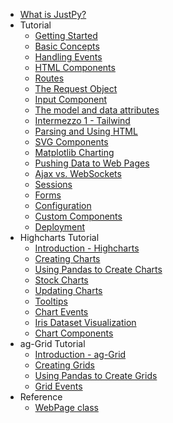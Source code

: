 - [<span class="section-header">What is JustPy?</span>](/)
- <span class="section-header">Tutorial</span>
    - [Getting Started](tutorial/getting_started.md "Getting Started")
    - [Basic Concepts](tutorial/basic_concepts.md "Basic Concepts")
    - [Handling Events](tutorial/handling_events.md "Handling Events")
    - [HTML Components](tutorial/html_components.md "HTML Components")
    - [Routes](tutorial/routes.md "Routes")
    - [The Request Object](tutorial/request_object.md "The Request Object")
    - [Input Component](tutorial/Input.md "Input Component")
    - [The model and data attributes](tutorial/model_and_data.md "The model and data attributes")
    - [Intermezzo 1 - Tailwind](tutorial/intermezzo_1.md "Tailwind")
    - [Parsing and Using HTML](tutorial/working_with_html.md "Parsing and Using HTML")
    - [SVG Components](tutorial/svg_components.md "SVG Components")
    - [Matplotlib Charting](tutorial/matplotlib.md "Matplotlib Charting")
    - [Pushing Data to Web Pages](tutorial/pushing_data.md "Pushing Data to Web Pages")
    - [Ajax vs. WebSockets](tutorial/ajax.md "Ajax vs. WebSockets")
    - [Sessions](tutorial/sessions.md "Sessions")
    - [Forms](tutorial/forms.md "Forms")
    - [Configuration](tutorial/configuration.md "Configuration")
    - [Custom Components](tutorial/custom_components.md "Custom Components")
    - [Deployment](tutorial/deployment.md "Deployment")
- <span class="section-header" >Highcharts Tutorial</span>
    - [Introduction - Highcharts](charts_tutorial/introduction.md "Introduction")
    - [Creating Charts](charts_tutorial/creating_charts.md "Creating Charts")
    - [Using Pandas to Create Charts](charts_tutorial/pandas.md "Pandas and Charts")
    - [Stock Charts](charts_tutorial/stock_charts.md "Stock Charts")
    - [Updating Charts](charts_tutorial/updating_charts.md "Updating Charts")
    - [Tooltips](charts_tutorial/tooltips.md "Tooltips")
    - [Chart Events](charts_tutorial/chart_events.md "Chart Events")
    - [Iris Dataset Visualization](charts_tutorial/iris.md "Iris Dataset")
    - [Chart Components](charts_tutorial/chart_components.md "Chart Components")
- <span class="section-header">ag-Grid Tutorial</span>
    - [Introduction - ag-Grid](grids_tutorial/introduction.md "Introduction")
    - [Creating Grids](grids_tutorial/creating_grids.md "Creating Grids")
    - [Using Pandas to Create Grids](grids_tutorial/pandas.md "Pandas and Grids")
    - [Grid Events](grids_tutorial/grid_events.md "Grid Events")
- <span class="section-header">Reference</span>
    - [WebPage class](reference/webpage.md "WebPage Class")



